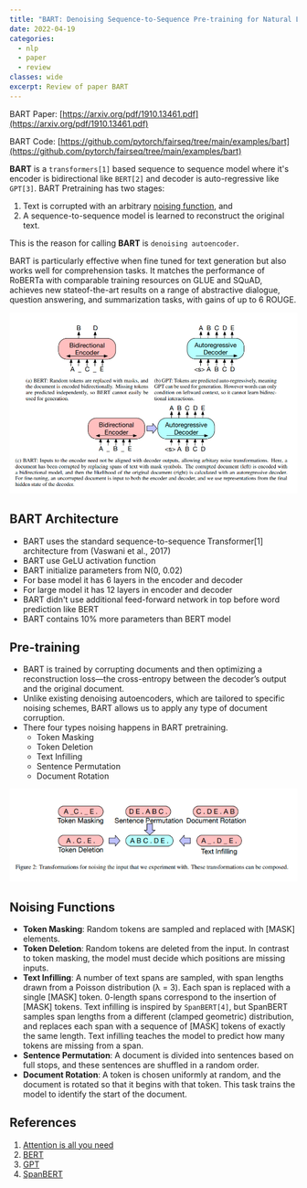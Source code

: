 ```yaml
---
title: "BART: Denoising Sequence-to-Sequence Pre-training for Natural Language Generation, Translation, and Comprehension"
date: 2022-04-19
categories:
  - nlp
  - paper
  - review
classes: wide
excerpt: Review of paper BART
---
```


BART Paper: [https://arxiv.org/pdf/1910.13461.pdf](https://arxiv.org/pdf/1910.13461.pdf)

BART Code: [https://github.com/pytorch/fairseq/tree/main/examples/bart](https://github.com/pytorch/fairseq/tree/main/examples/bart)

__BART__ is a `transformers[1]` based sequence to sequence model where it's encoder is bidirectional like `BERT[2]` and decoder is auto-regressive like `GPT[3]`.
BART Pretraining has two stages: 
1. Text is corrupted with an arbitrary [noising function](#noising-functions), and 
2. A sequence-to-sequence model is learned to reconstruct the original text.

This is the reason for calling __BART__ is `denoising autoencoder`.

BART is particularly effective when fine tuned for text generation but also works well for comprehension tasks. It matches the performance of RoBERTa with comparable training resources on GLUE and SQuAD, achieves new stateof-the-art results on a range of abstractive dialogue, question answering, and summarization tasks, with gains of up to 6 ROUGE.

![](/images/bart-1.png)


## BART Architecture
- BART uses the standard sequence-to-sequence Transformer[1] architecture from (Vaswani et al., 2017)
- BART use GeLU activation function
- BART initialize parameters from N(0, 0.02)
- For base model it has 6 layers in the encoder and decoder
- For large model it has 12 layers in encoder and decoder
- BART didn't use additional feed-forward network in top before word prediction like BERT
- BART contains 10% more parameters than BERT model

## Pre-training
- BART is trained by corrupting documents and then optimizing a reconstruction loss—the cross-entropy between the decoder’s output and the original document.
- Unlike existing denoising autoencoders, which are tailored to specific noising schemes, BART allows us to
apply any type of document corruption.
- There four types noising happens in BART pretraining.
    - Token Masking
    - Token Deletion
    - Text Infilling
    - Sentence Permutation
    - Document Rotation

![](/images/bart-2.png)

## Noising Functions
- __Token Masking__: Random tokens are sampled and replaced with [MASK] elements.
- __Token Deletion__: Random tokens are deleted from the input. In contrast to token masking, the model must decide which positions are missing inputs.
- __Text Infilling__: A number of text spans are sampled, with span lengths drawn from a Poisson distribution (λ = 3). Each span is replaced with a single [MASK] token. 0-length spans correspond to the insertion of [MASK] tokens. Text infilling is inspired by `SpanBERT[4]`, but SpanBERT samples span lengths from a different (clamped geometric) distribution, and replaces each span with a sequence of [MASK] tokens of exactly the same length. Text infilling teaches the model to predict how many tokens are missing from a span.
- __Sentence Permutation__: A document is divided into sentences based on full stops, and these sentences are shuffled in a random order.
- __Document Rotation__: A token is chosen uniformly at random, and the document is rotated so that it begins with that token. This task trains the model to identify the start of the document.


## References
1. [Attention is all you need](http://papers.nips.cc/paper/7181-attention-is-all-you-need.pdf)
2. [BERT](http://arxiv.org/abs/1810.04805)
3. [GPT](https://s3-us-west-2.amazonaws.com/openai-assets/research-covers/language-unsupervised/language_understanding_paper.pdf)
4. [SpanBERT](https://arxiv.org/abs/1907.10529)